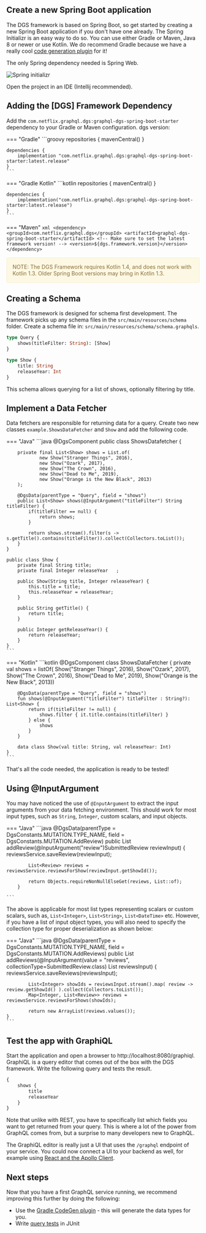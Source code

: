 ## Create a new Spring Boot application

The DGS framework is based on Spring Boot, so get started by creating a new Spring Boot application if you don't have one already.
The Spring Initializr is an easy way to do so.
You can use either Gradle or Maven, Java 8 or newer or use Kotlin.
We do recommend Gradle because we have a really cool [code generation plugin](../generating-code-from-schema) for it!

The only Spring dependency needed is Spring Web.

![Spring initializr](images/initializr.png)

Open the project in an IDE (Intellij recommended).

## Adding the [DGS] Framework Dependency

Add the `com.netflix.graphql.dgs:graphql-dgs-spring-boot-starter` dependency to your Gradle or Maven configuration.
dgs version: 

=== "Gradle"
    ```groovy
    repositories {
        mavenCentral()
    }

    dependencies {
        implementation "com.netflix.graphql.dgs:graphql-dgs-spring-boot-starter:latest.release"
    }
    ```
=== "Gradle Kotlin"
    ```kotlin
    repositories {
        mavenCentral()
    }

    dependencies {
        implementation("com.netflix.graphql.dgs:graphql-dgs-spring-boot-starter:latest.release")
    }
    ```
=== "Maven"
    ```xml
    <dependency>
        <groupId>com.netflix.graphql.dgs</groupId>
        <artifactId>graphql-dgs-spring-boot-starter</artifactId>
        <!-- Make sure to set the latest framework version! -->
        <version>${dgs.framework.version}</version>
    </dependency>
    ```

<div style="padding: 15px; border: 1px solid transparent; border-color: transparent; margin-bottom: 20px; border-radius: 4px; color: #8a6d3b;; background-color: #fcf8e3; border-color: #faebcc;">
 NOTE: The DGS Framework requires Kotlin 1.4, and does not work with Kotlin 1.3. Older Spring Boot versions may bring in Kotlin 1.3.
</div>  

## Creating a Schema

The DGS framework is designed for schema first development.
The framework picks up any schema files in the `src/main/resources/schema` folder.
Create a schema file in: `src/main/resources/schema/schema.graphqls`.

```graphql
type Query {
    shows(titleFilter: String): [Show]
}

type Show {
    title: String
    releaseYear: Int
}
```

This schema allows querying for a list of shows, optionally filtering by title.

## Implement a Data Fetcher

Data fetchers are responsible for returning data for a query.
Create two new classes `example.ShowsDataFetcher` and `Show` and add the following code.

=== "Java"
    ```java
    @DgsComponent
    public class ShowsDatafetcher {

        private final List<Show> shows = List.of(
                new Show("Stranger Things", 2016),
                new Show("Ozark", 2017),
                new Show("The Crown", 2016),
                new Show("Dead to Me", 2019),
                new Show("Orange is the New Black", 2013)
        );

        @DgsData(parentType = "Query", field = "shows")
        public List<Show> shows(@InputArgument("titleFilter") String titleFilter) {
            if(titleFilter == null) {
                return shows;
            }

            return shows.stream().filter(s -> s.getTitle().contains(titleFilter)).collect(Collectors.toList());
        }
    }

    public class Show {
        private final String title;
        private final Integer releaseYear   ;

        public Show(String title, Integer releaseYear) {
            this.title = title;
            this.releaseYear = releaseYear;
        }

        public String getTitle() {
            return title;
        }

        public Integer getReleaseYear() {
            return releaseYear;
        }
    }
    ```
=== "Kotlin"
    ```kotlin
    @DgsComponent
    class ShowsDataFetcher {
        private val shows = listOf(
            Show("Stranger Things", 2016),
            Show("Ozark", 2017),
            Show("The Crown", 2016),
            Show("Dead to Me", 2019),
            Show("Orange is the New Black", 2013))

        @DgsData(parentType = "Query", field = "shows")
        fun shows(@InputArgument("titleFilter") titleFilter : String?): List<Show> {
            return if(titleFilter != null) {
                shows.filter { it.title.contains(titleFilter) }
            } else {
                shows
            }
        }

        data class Show(val title: String, val releaseYear: Int)
    }
    ```

That's all the code needed, the application is ready to be tested!

## Using @InputArgument
You may have noticed the use of `@InputArgument` to extract the input arguments from your data fetching environment.
This should work for most input types, such as `String`, `Integer`, custom scalars, and input objects. 


=== "Java"
    ```java
        @DgsData(parentType = DgsConstants.MUTATION.TYPE_NAME, field = DgsConstants.MUTATION.AddReview)
        public List<Review> addReview(@InputArgument("review")SubmittedReview reviewInput) {
            reviewsService.saveReview(reviewInput);

            List<Review> reviews = reviewsService.reviewsForShow(reviewInput.getShowId());

            return Objects.requireNonNullElseGet(reviews, List::of);
        }

    ```

The above is applicable for most list types representing scalars or custom scalars, such as, `List<Integer>`, `List<String>`, `List<DateTime>` etc. However, if you have a list of input object types, you will also need to specify the collection type for proper deserialization as shown below:

=== "Java"
    ```java
        @DgsData(parentType = DgsConstants.MUTATION.TYPE_NAME, field = DgsConstants.MUTATION.AddReviews)
        public List<Review> addReviews(@InputArgument(value = "reviews", collectionType=SubmittedReview.class) List<SubmittedReview>    reviewsInput) {
            reviewsService.saveReviews(reviewsInput);

            List<Integer> showIds = reviewsInput.stream().map( review -> review.getShowId() ).collect(Collectors.toList());
            Map<Integer, List<Review>> reviews = reviewsService.reviewsForShows(showIds);

            return new ArrayList(reviews.values());
    }
    ```

## Test the app with GraphiQL

Start the application and open a browser to http://localhost:8080/graphiql.
GraphiQL is a query editor that comes out of the box with the DGS framework.
Write the following query and tests the result.

```graphql
{
    shows {
        title
        releaseYear
    }
}
```

Note that unlike with REST, you have to specifically list which fields you want to get returned from your query.
This is where a lot of the power from GraphQL comes from, but a surprise to many developers new to GraphQL.

The GraphiQL editor is really just a UI that uses the `/graphql` endpoint of your service.
You could now connect a UI to your backend as well, for example using [React and the Apollo Client](https://www.apollographql.com/docs/react/).

## Next steps

Now that you have a first GraphQL service running, we recommend improving this further by doing the following:

* Use the [Gradle CodeGen plugin](../generating-code-from-schema) - this will generate the data types for you.
* Write [query tests](../query-execution-testing) in JUnit
